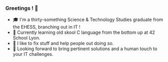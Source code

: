### Greetings ! 👋
  
- 🎓 I'm a thirty-something Science & Technology Studies graduate from the EHESS, branching out in IT !
- 🌱 Currently learning old skool C language from the bottom up at 42 School Lyon.
- 🔧 I like to fix stuff and help people out doing so.
- 🔭 Looking forward to bring pertinent solutions and a human touch to your IT challenges.

<!--
**Le-Technologue/Le-Technologue** is a ✨ _special_ ✨ repository because its `README.md` (this file) appears on your GitHub profile.

Here are some ideas to get you started:
- 🔭 I'm interested in systems, complexity and human oriented design.
- 🔭 I’m currently working on ...
- 🌱 I’m currently learning ...
- 👯 I’m looking to collaborate on ...
- 🤔 I’m looking for help with ...
- 💬 Ask me about ...
- 📫 How to reach me: ...
- 😄 Pronouns: ...
- ⚡ Fun fact: ...
-->
